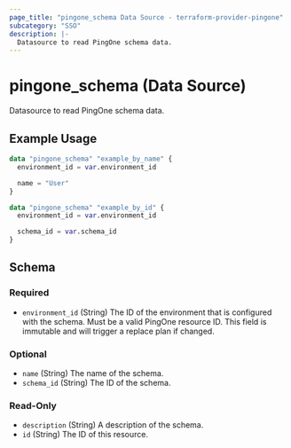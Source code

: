 ```yaml
---
page_title: "pingone_schema Data Source - terraform-provider-pingone"
subcategory: "SSO"
description: |-
  Datasource to read PingOne schema data.
---
```


# pingone_schema (Data Source)

Datasource to read PingOne schema data.

## Example Usage

```terraform
data "pingone_schema" "example_by_name" {
  environment_id = var.environment_id

  name = "User"
}

data "pingone_schema" "example_by_id" {
  environment_id = var.environment_id

  schema_id = var.schema_id
}
```

<!-- schema generated by tfplugindocs -->
## Schema

### Required

- `environment_id` (String) The ID of the environment that is configured with the schema.  Must be a valid PingOne resource ID.  This field is immutable and will trigger a replace plan if changed.

### Optional

- `name` (String) The name of the schema.
- `schema_id` (String) The ID of the schema.

### Read-Only

- `description` (String) A description of the schema.
- `id` (String) The ID of this resource.
